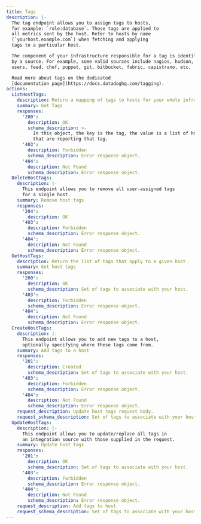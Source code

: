 ```yaml
---
title: Tags
description: |-
  The tag endpoint allows you to assign tags to hosts,
  for example: `role:database`. Those tags are applied to
  all metrics sent by the host. Refer to hosts by name
  (`yourhost.example.com`) when fetching and applying
  tags to a particular host.

  The component of your infrastructure responsible for a tag is identified
  by a source. For example, some valid sources include nagios, hudson, jenkins,
  users, feed, chef, puppet, git, bitbucket, fabric, capistrano, etc.

  Read more about tags on the dedicated
  [documentation page](https://docs.datadoghq.com/tagging).
actions:
  ListHostTags:
    description: Return a mapping of tags to hosts for your whole infrastructure.
    summary: Get Tags
    responses:
      '200':
        description: OK
        schema_description: >-
          In this object, the key is the tag, the value is a list of host names
          that are reporting that tag.
      '403':
        description: Forbidden
        schema_description: Error response object.
      '404':
        description: Not Found
        schema_description: Error response object.
  DeleteHostTags:
    description: |-
      This endpoint allows you to remove all user-assigned tags
      for a single host.
    summary: Remove host tags
    responses:
      '204':
        description: OK
      '403':
        description: Forbidden
        schema_description: Error response object.
      '404':
        description: Not Found
        schema_description: Error response object.
  GetHostTags:
    description: Return the list of tags that apply to a given host.
    summary: Get host tags
    responses:
      '200':
        description: OK
        schema_description: Set of tags to associate with your host.
      '403':
        description: Forbidden
        schema_description: Error response object.
      '404':
        description: Not Found
        schema_description: Error response object.
  CreateHostTags:
    description: |-
      This endpoint allows you to add new tags to a host,
      optionally specifying where these tags come from.
    summary: Add tags to a host
    responses:
      '201':
        description: Created
        schema_description: Set of tags to associate with your host.
      '403':
        description: Forbidden
        schema_description: Error response object.
      '404':
        description: Not Found
        schema_description: Error response object.
    request_description: Update host tags request body.
    request_schema_description: Set of tags to associate with your host.
  UpdateHostTags:
    description: |-
      This endpoint allows you to update/replace all tags in
      an integration source with those supplied in the request.
    summary: Update host tags
    responses:
      '201':
        description: OK
        schema_description: Set of tags to associate with your host.
      '403':
        description: Forbidden
        schema_description: Error response object.
      '404':
        description: Not Found
        schema_description: Error response object.
    request_description: Add tags to host
    request_schema_description: Set of tags to associate with your host.
---
```

